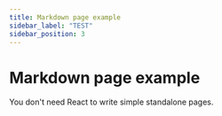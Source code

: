 ```yaml
---
title: Markdown page example
sidebar_label: "TEST"
sidebar_position: 3
---
```


# Markdown page example

You don't need React to write simple standalone pages.
